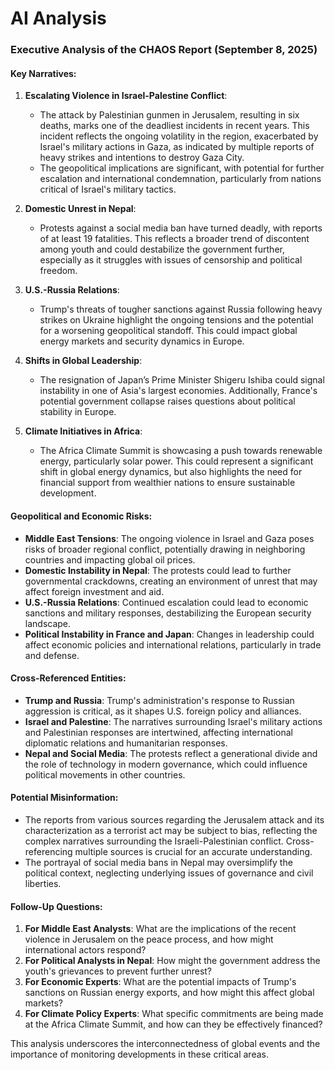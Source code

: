 # AI Analysis

### Executive Analysis of the CHAOS Report (September 8, 2025)

#### Key Narratives:
1. **Escalating Violence in Israel-Palestine Conflict**:
   - The attack by Palestinian gunmen in Jerusalem, resulting in six deaths, marks one of the deadliest incidents in recent years. This incident reflects the ongoing volatility in the region, exacerbated by Israel's military actions in Gaza, as indicated by multiple reports of heavy strikes and intentions to destroy Gaza City.
   - The geopolitical implications are significant, with potential for further escalation and international condemnation, particularly from nations critical of Israel's military tactics.

2. **Domestic Unrest in Nepal**:
   - Protests against a social media ban have turned deadly, with reports of at least 19 fatalities. This reflects a broader trend of discontent among youth and could destabilize the government further, especially as it struggles with issues of censorship and political freedom.

3. **U.S.-Russia Relations**:
   - Trump's threats of tougher sanctions against Russia following heavy strikes on Ukraine highlight the ongoing tensions and the potential for a worsening geopolitical standoff. This could impact global energy markets and security dynamics in Europe.

4. **Shifts in Global Leadership**:
   - The resignation of Japan’s Prime Minister Shigeru Ishiba could signal instability in one of Asia's largest economies. Additionally, France's potential government collapse raises questions about political stability in Europe.

5. **Climate Initiatives in Africa**:
   - The Africa Climate Summit is showcasing a push towards renewable energy, particularly solar power. This could represent a significant shift in global energy dynamics, but also highlights the need for financial support from wealthier nations to ensure sustainable development.

#### Geopolitical and Economic Risks:
- **Middle East Tensions**: The ongoing violence in Israel and Gaza poses risks of broader regional conflict, potentially drawing in neighboring countries and impacting global oil prices.
- **Domestic Instability in Nepal**: The protests could lead to further governmental crackdowns, creating an environment of unrest that may affect foreign investment and aid.
- **U.S.-Russia Relations**: Continued escalation could lead to economic sanctions and military responses, destabilizing the European security landscape.
- **Political Instability in France and Japan**: Changes in leadership could affect economic policies and international relations, particularly in trade and defense.

#### Cross-Referenced Entities:
- **Trump and Russia**: Trump's administration's response to Russian aggression is critical, as it shapes U.S. foreign policy and alliances.
- **Israel and Palestine**: The narratives surrounding Israel's military actions and Palestinian responses are intertwined, affecting international diplomatic relations and humanitarian responses.
- **Nepal and Social Media**: The protests reflect a generational divide and the role of technology in modern governance, which could influence political movements in other countries.

#### Potential Misinformation:
- The reports from various sources regarding the Jerusalem attack and its characterization as a terrorist act may be subject to bias, reflecting the complex narratives surrounding the Israeli-Palestinian conflict. Cross-referencing multiple sources is crucial for an accurate understanding.
- The portrayal of social media bans in Nepal may oversimplify the political context, neglecting underlying issues of governance and civil liberties.

#### Follow-Up Questions:
1. **For Middle East Analysts**: What are the implications of the recent violence in Jerusalem on the peace process, and how might international actors respond?
2. **For Political Analysts in Nepal**: How might the government address the youth's grievances to prevent further unrest?
3. **For Economic Experts**: What are the potential impacts of Trump's sanctions on Russian energy exports, and how might this affect global markets?
4. **For Climate Policy Experts**: What specific commitments are being made at the Africa Climate Summit, and how can they be effectively financed?

This analysis underscores the interconnectedness of global events and the importance of monitoring developments in these critical areas.
